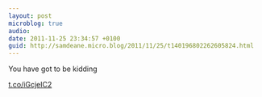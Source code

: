 ```yaml
---
layout: post
microblog: true
audio: 
date: 2011-11-25 23:34:57 +0100
guid: http://samdeane.micro.blog/2011/11/25/t140196802262605824.html
---
```

You have got to be kidding

[t.co/iGcjeIC2](http://t.co/iGcjeIC2)
